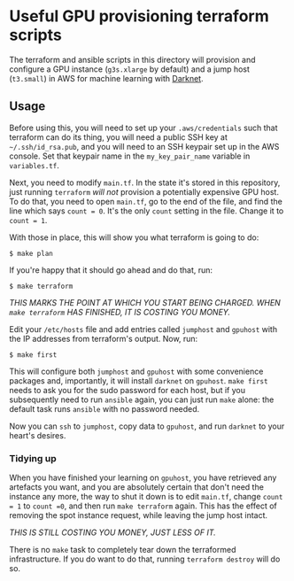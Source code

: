 # Useful GPU provisioning terraform scripts

The terraform and ansible scripts in this directory will provision and
configure a GPU instance (`g3s.xlarge` by default) and a jump host
(`t3.small`) in AWS for machine learning with
[Darknet](https://github.com/AlexeyAB/darknet).

## Usage

Before using this, you will need to set up your `.aws/credentials`
such that terraform can do its thing, you will need a public SSH key
at `~/.ssh/id_rsa.pub`, and you will need to an SSH keypair set up in
the AWS console.  Set that keypair name in the `my_key_pair_name`
variable in `variables.tf`.

Next, you need to modify `main.tf`.  In the state it's stored in this
repository, just running `terraform` *will not* provision a
potentially expensive GPU host.  To do that, you need to open
`main.tf`, go to the end of the file, and find the line which says
`count = 0`.  It's the only `count` setting in the file.  Change it to
`count = 1`.

With those in place, this will show you what terraform is going to do:

    $ make plan

If you're happy that it should go ahead and do that, run:

    $ make terraform

*THIS MARKS THE POINT AT WHICH YOU START BEING CHARGED.  WHEN `make
terraform` HAS FINISHED, IT IS COSTING YOU MONEY.*

Edit your `/etc/hosts` file and add entries called `jumphost` and
`gpuhost` with the IP addresses from terraform's output.  Now, run:

    $ make first

This will configure both `jumphost` and `gpuhost` with some
convenience packages and, importantly, it will install `darknet` on
`gpuhost`.  `make first` needs to ask you for the sudo password for
each host, but if you subsequently need to run `ansible` again, you
can just run `make` alone: the default task runs `ansible` with no
password needed.

Now you can `ssh` to `jumphost`, copy data to `gpuhost`, and run
`darknet` to your heart's desires.

### Tidying up

When you have finished your learning on `gpuhost`, you have retrieved
any artefacts you want, and you are absolutely certain that don't need
the instance any more, the way to shut it down is to edit `main.tf`,
change `count = 1` to `count =0`, and then run `make terraform` again.
This has the effect of removing the spot instance request, while
leaving the jump host intact.

*THIS IS STILL COSTING YOU MONEY, JUST LESS OF IT.*

There is no `make` task to completely tear down the terraformed
infrastructure.  If you do want to do that, running `terraform
destroy` will do so.
